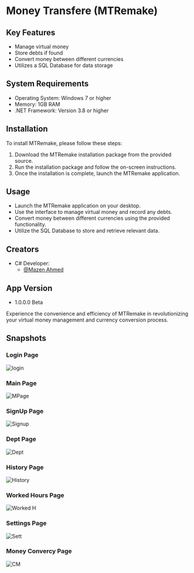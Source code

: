 # Money Transfere (MTRemake)

## Key Features
- Manage virtual money
- Store debts if found
- Convert money between different currencies
- Utilizes a SQL Database for data storage

## System Requirements
- Operating System: Windows 7 or higher
- Memory: 1GB RAM
- .NET Framework: Version 3.8 or higher

## Installation
To install MTRemake, please follow these steps:

1. Download the MTRemake installation package from the provided source.
2. Run the installation package and follow the on-screen instructions.
3. Once the installation is complete, launch the MTRemake application.


## Usage
- Launch the MTRemake application on your desktop.
- Use the interface to manage virtual money and record any debts.
- Convert money between different currencies using the provided functionality.
- Utilize the SQL Database to store and retrieve relevant data.

## Creators
- C# Developer:
  - [@Mazen Ahmed](https://www.github.com/Mazen20021)

## App Version
- 1.0.0.0 Beta

Experience the convenience and efficiency of MTRemake in revolutionizing your virtual money management and currency conversion process.

## Snapshots

### Login Page 
![login](https://github.com/Mazen20021/MTRemake/assets/131156076/4f0486c6-3b04-4b81-91a0-86c2a22b981f)

### Main Page
![MPage](https://github.com/Mazen20021/MTRemake/assets/131156076/67da308e-b7ac-492e-afbb-32db7fae2f38)

### SignUp Page
![Signup](https://github.com/Mazen20021/MTRemake/assets/131156076/4ebb9a5a-9840-47db-b8fa-477f47516bc9)

### Dept Page
![Dept](https://github.com/Mazen20021/MTRemake/assets/131156076/c62661f1-7a94-40d3-a19f-8a6ff2b5c51e)

### History Page
![History](https://github.com/Mazen20021/MTRemake/assets/131156076/a959ced7-0e4d-4242-ab6f-5eb8d58da6d2)

### Worked Hours Page
![Worked H](https://github.com/Mazen20021/MTRemake/assets/131156076/4457a853-8f85-4ebd-92a6-58c83c5e8deb)

### Settings Page
![Sett](https://github.com/Mazen20021/MTRemake/assets/131156076/3fdc4000-2c44-4bb1-85d0-d7543fb20792)

### Money Convercy Page
![CM](https://github.com/Mazen20021/MTRemake/assets/131156076/158beeef-e33b-442a-b796-367cde9aa922)
